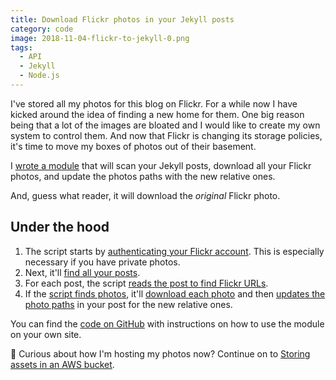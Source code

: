 ```yaml
---
title: Download Flickr photos in your Jekyll posts
category: code
image: 2018-11-04-flickr-to-jekyll-0.png
tags:
  - API
  - Jekyll
  - Node.js
---
```


I've stored all my photos for this blog on Flickr. For a while now I have kicked around the idea of finding a new home for them. One big reason being that a lot of the images are bloated and I would like to create my own system to control them. And now that Flickr is changing its storage policies, it's time to move my boxes of photos out of their basement.

I [wrote a module](https://github.com/katydecorah/flickr-to-jekyll) that will scan your Jekyll posts, download all your Flickr photos, and update the photos paths with the new relative ones.

And, guess what reader, it will download the _original_ Flickr photo.

## Under the hood

1. The script starts by [authenticating your Flickr account](https://github.com/katydecorah/flickr-to-jekyll/blob/fb849869c6f7c00da4fc60003e3f6c1c074fe2aa/index.js#L13-L17). This is especially necessary if you have private photos.
2. Next, it'll [find all your posts](https://github.com/katydecorah/flickr-to-jekyll/blob/fb849869c6f7c00da4fc60003e3f6c1c074fe2aa/index.js#L41-L47).
3. For each post, the script [reads the post to find Flickr URLs](https://github.com/katydecorah/flickr-to-jekyll/blob/fb849869c6f7c00da4fc60003e3f6c1c074fe2aa/index.js#L79-L81).
4. If the [script finds photos](https://github.com/katydecorah/flickr-to-jekyll/blob/fb849869c6f7c00da4fc60003e3f6c1c074fe2aa/index.js#L84-L89), it'll [download each photo](https://github.com/katydecorah/flickr-to-jekyll/blob/fb849869c6f7c00da4fc60003e3f6c1c074fe2aa/index.js#L95-L109) and then [updates the photo paths](https://github.com/katydecorah/flickr-to-jekyll/blob/fb849869c6f7c00da4fc60003e3f6c1c074fe2aa/index.js#L112-L121) in your post for the new relative ones.

You can find the [code on GitHub](https://github.com/katydecorah/flickr-to-jekyll/) with instructions on how to use the module on your own site.

🔮 Curious about how I'm hosting my photos now? Continue on to [Storing assets in an AWS bucket](/code/photos-in-a-bucket/).
